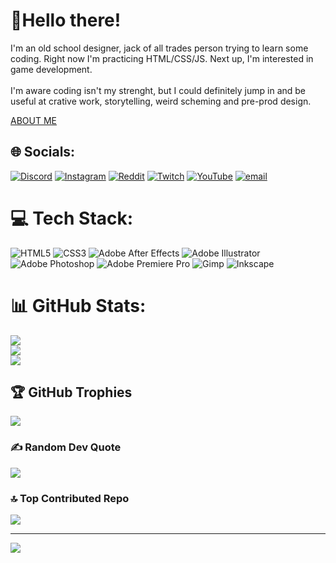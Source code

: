 # 🧃Hello there!
I'm an old school designer, jack of all trades person trying to learn some coding. Right now I'm practicing HTML/CSS/JS. Next up, I'm interested in game development.
<br><br>
I'm aware coding isn't my strenght, but I could definitely jump in and be useful at crative work, storytelling, weird scheming and pre-prod design.

[ABOUT ME](https://rebelmastermind.github.io/rebelmastermind/)


## 🌐 Socials:
[![Discord](https://img.shields.io/badge/Discord-%237289DA.svg?logo=discord&logoColor=white)](https://discord.gg/4xMttar) [![Instagram](https://img.shields.io/badge/Instagram-%23E4405F.svg?logo=Instagram&logoColor=white)](https://instagram.com/rebelmastermind) [![Reddit](https://img.shields.io/badge/Reddit-%23FF4500.svg?logo=Reddit&logoColor=white)](https://reddit.com/user/TheRebelMastermind) [![Twitch](https://img.shields.io/badge/Twitch-%239146FF.svg?logo=Twitch&logoColor=white)](https://twitch.tv/rebelmastermind) [![YouTube](https://img.shields.io/badge/YouTube-%23FF0000.svg?logo=YouTube&logoColor=white)](https://youtube.com/@rebelmastermind) [![email](https://img.shields.io/badge/Email-D14836?logo=gmail&logoColor=white)](mailto:therebelmastermind@gmail.com) 

# 💻 Tech Stack:
![HTML5](https://img.shields.io/badge/html5-%23E34F26.svg?style=for-the-badge&logo=html5&logoColor=white) ![CSS3](https://img.shields.io/badge/css3-%231572B6.svg?style=for-the-badge&logo=css3&logoColor=white) ![Adobe After Effects](https://img.shields.io/badge/Adobe%20After%20Effects-9999FF.svg?style=for-the-badge&logo=Adobe%20After%20Effects&logoColor=white) ![Adobe Illustrator](https://img.shields.io/badge/adobe%20illustrator-%23FF9A00.svg?style=for-the-badge&logo=adobe%20illustrator&logoColor=white) ![Adobe Photoshop](https://img.shields.io/badge/adobe%20photoshop-%2331A8FF.svg?style=for-the-badge&logo=adobe%20photoshop&logoColor=white) ![Adobe Premiere Pro](https://img.shields.io/badge/Adobe%20Premiere%20Pro-9999FF.svg?style=for-the-badge&logo=Adobe%20Premiere%20Pro&logoColor=white) ![Gimp](https://img.shields.io/badge/Gimp-657D8B?style=for-the-badge&logo=gimp&logoColor=FFFFFF) ![Inkscape](https://img.shields.io/badge/Inkscape-e0e0e0?style=for-the-badge&logo=inkscape&logoColor=080A13)
# 📊 GitHub Stats:
![](https://github-readme-stats.vercel.app/api?username=rebelmastermind&theme=codeSTACKr&hide_border=true&include_all_commits=true&count_private=true)<br/>
![](https://nirzak-streak-stats.vercel.app/?user=rebelmastermind&theme=codeSTACKr&hide_border=true)<br/>
![](https://github-readme-stats.vercel.app/api/top-langs/?username=rebelmastermind&theme=codeSTACKr&hide_border=true&include_all_commits=true&count_private=true&layout=compact)

## 🏆 GitHub Trophies
![](https://github-profile-trophy.vercel.app/?username=rebelmastermind&theme=codeSTACKr&no-frame=true&no-bg=true&margin-w=4)

### ✍️ Random Dev Quote
![](https://quotes-github-readme.vercel.app/api?type=horizontal&theme=gruvbox)

### 🔝 Top Contributed Repo
![](https://github-contributor-stats.vercel.app/api?username=rebelmastermind&limit=5&theme=codeSTACKr&combine_all_yearly_contributions=true)

---
[![](https://visitcount.itsvg.in/api?id=rebelmastermind&icon=8&color=12)](https://visitcount.itsvg.in)

<!-- Proudly created with GPRM ( https://gprm.itsvg.in ) -->

